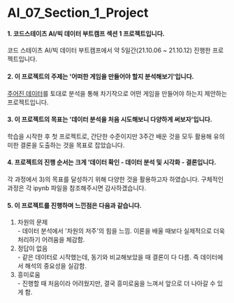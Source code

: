 # AI_07_Section_1_Project
#### 1. 코드스테이츠 AI/빅 데이터 부트캠프 섹션 1 프로젝트입니다.  
코드 스테이츠 AI/빅 데이터 부트캠프에서 약 5일간(21.10.06 ~ 21.10.12) 진행한 프로젝트입니다.

#### 2. 이 프로젝트의 주제는 '어떠한 게임을 만들어야 할지 분석해보기'입니다.  
[주어진 데이터](https://ds-lecture-data.s3.ap-northeast-2.amazonaws.com/datasets/vgames2.csv)를 토대로 분석을 통해 차기작으로 어떤 게임을 만들어야 하는지 제안하는 프로젝트입니다.

#### 3. 이 프로젝트의 목표는 '데이터 분석을 처음 시도해보니 다양하게 써보자'입니다.  
학습을 시작한 후 첫 프로젝트로, 간단한 수준이지만 3주간 배운 것을 모두 활용해 유의미한 결론을 도출하는 것을 목표로 잡았습니다.

#### 4. 프로젝트의 진행 순서는 크게 '데이터 확인 - 데이터 분석 및 시각화 - 결론입니다.  
각 과정에서 3)의 목표를 달성하기 위해 다양한 것을 활용하고자 하였습니다. 구체적인 과정은 각 ipynb 파일을 참조해주시면 감사하겠습니다.

#### 5. 이 프로젝트를 진행하며 느낀점은 다음과 같습니다.  
  1. 차원의 문제  
    - 데이터 분석에서 '차원의 저주'의 힘을 느낌. 이론을 배울 때보다 실제적으로 더욱 처리하기 어려움을 체감함.
  2. 정답이 없음  
    - 같은 데이터로 시작했는데, 동기와 비교해보았을 때 결론이 다 다름. 즉 데이터에서 해석의 중요성을 실감함.
  3. 흥미로움  
    - 진행할 때 처음이라 어려웠지만, 결국 흥미로움을 느껴서 앞으로 더 나아갈 수 있게 함.

